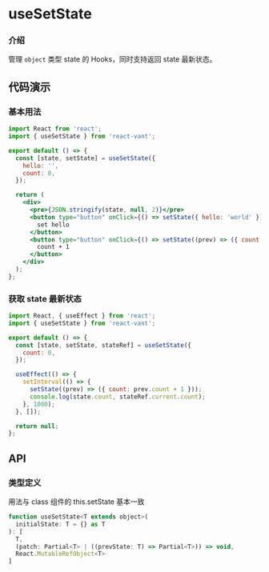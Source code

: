 # useSetState

### 介绍

管理 `object` 类型 state 的 Hooks，同时支持返回 state 最新状态。

## 代码演示

### 基本用法

```jsx
import React from 'react';
import { useSetState } from 'react-vant';

export default () => {
  const [state, setState] = useSetState({
    hello: '',
    count: 0,
  });

  return (
    <div>
      <pre>{JSON.stringify(state, null, 2)}</pre>
      <button type="button" onClick={() => setState({ hello: 'world' })}>
        set hello
      </button>
      <button type="button" onClick={() => setState((prev) => ({ count: prev.count + 1 }))}>
        count + 1
      </button>
    </div>
  );
};
```

### 获取 state 最新状态

```jsx
import React, { useEffect } from 'react';
import { useSetState } from 'react-vant';

export default () => {
  const [state, setState, stateRef] = useSetState({
    count: 0,
  });

  useEffect(() => {
    setInterval(() => {
      setState((prev) => ({ count: prev.count + 1 }));
      console.log(state.count, stateRef.current.count);
    }, 1000);
  }, []);

  return null;
};
```

## API

### 类型定义

用法与 class 组件的 this.setState 基本一致

```js
function useSetState<T extends object>(
  initialState: T = {} as T
): [
  T,
  (patch: Partial<T> | ((prevState: T) => Partial<T>)) => void,
  React.MutableRefObject<T>
]
```
